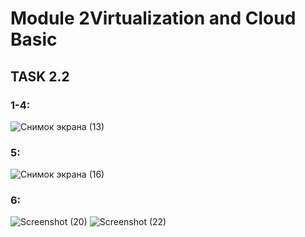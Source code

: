 # Module 2Virtualization and Cloud Basic
## TASK 2.2
### 1-4:
![Снимок экрана (13)](https://user-images.githubusercontent.com/53264992/154839033-b0203d0d-0c18-4090-912e-0659caf991c2.png)

### 5:
![Снимок экрана (16)](https://user-images.githubusercontent.com/53264992/154839702-3453ba33-ff67-45ac-ab9a-9d957fa092d0.png)

### 6:
![Screenshot (20)](https://user-images.githubusercontent.com/53264992/154853939-f1688799-e429-431e-b199-d8a17bc5efcb.png)
![Screenshot (22)](https://user-images.githubusercontent.com/53264992/154854184-e87af28f-9621-46f9-8c16-49cd5242bcac.png)

